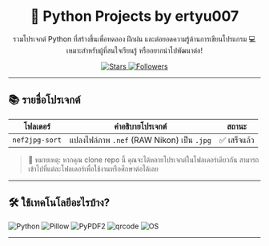 <!-- README.md -->

<h1 align="center">🐍 Python Projects by ertyu007</h1>

<p align="center">
  รวมโปรเจกต์ Python ที่สร้างขึ้นเพื่อทดลอง ฝึกฝน และต่อยอดความรู้ด้านการเขียนโปรแกรม 💻<br/>
  เหมาะสำหรับผู้ที่สนใจเรียนรู้ หรืออยากนำไปพัฒนาต่อ!
</p>

<p align="center">
  <a href="https://github.com/ertyu007/python-projects">
    <img src="https://img.shields.io/github/stars/ertyu007/python-projects?style=social" alt="Stars"/>
  </a>
  <a href="https://github.com/ertyu007">
    <img src="https://img.shields.io/github/followers/ertyu007?style=social" alt="Followers"/>
  </a>
</p>

---

## 📚 รายชื่อโปรเจกต์

| โฟลเดอร์ | คำอธิบายโปรเจกต์ | สถานะ |
|----------|-------------------|--------|
| `nef2jpg-sort` | แปลงไฟล์ภาพ `.nef` (RAW Nikon) เป็น `.jpg` | ✅ เสร็จแล้ว |

> 🧠 หมายเหตุ: หากคุณ clone repo นี้ คุณจะได้หลายโปรเจกต์ในโฟลเดอร์เดียวกัน สามารถเข้าไปที่แต่ละโฟลเดอร์เพื่อใช้งานหรือศึกษาต่อได้เลย

---

## 🛠 ใช้เทคโนโลยีอะไรบ้าง?

![Python](https://img.shields.io/badge/Python-3.11-blue?style=flat-square&logo=python)
![Pillow](https://img.shields.io/badge/Pillow-ImageLib-yellow?style=flat-square)
![PyPDF2](https://img.shields.io/badge/PyPDF2-PDF-red?style=flat-square)
![qrcode](https://img.shields.io/badge/qrcode-generator-brightgreen?style=flat-square)
![OS](https://img.shields.io/badge/OS-BuiltIn-lightgrey?style=flat-square)

---

